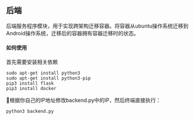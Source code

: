 ## 后端

后端服务程序模块，用于实现跨架构迁移容器。将容器从ubuntu操作系统迁移到Android操作系统，迁移后的容器拥有容器迁移时的状态。

#### 如何使用

首先需要安装相关依赖

```shell
sudo apt-get install python3
sudo apt-get install python3-pip
pip3 install flask
pip3 install docker
```

根据你自己的IP地址修改backend.py中的IP，然后终端直接执行：

```shell
python3 backend.py
```

